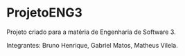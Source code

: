 # ProjetoENG3
Projeto criado para a matéria de Engenharia de Software 3.

Integrantes: Bruno Henrique, Gabriel Matos, Matheus Vilela.

